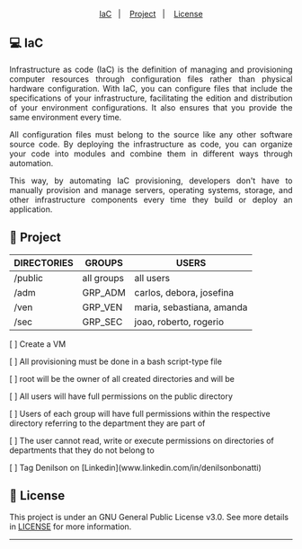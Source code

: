 
<p align="center">
  <a href="#IaC">IaC</a>&nbsp;&nbsp;&nbsp;|&nbsp;&nbsp;&nbsp;
  <a href="#Project">Project</a>&nbsp;&nbsp;&nbsp;|&nbsp;&nbsp;&nbsp;
  <a href="#memo-license">License</a>
</p>

## 💻 IaC

<p align="justify">Infrastructure as code (IaC) is the definition of managing and provisioning computer resources through configuration files rather than physical hardware configuration. With IaC, you can configure files that include the specifications of your infrastructure, facilitating the edition and distribution of your environment configurations. It also ensures that you provide the same environment every time.</p>
<p align="justify">All configuration files must belong to the source like any other software source code. By deploying the infrastructure as code, you can organize your code into modules and combine them in different ways through automation.</p>
<p align="justify">This way, by automating IaC provisioning, developers don't have to manually provision and manage servers, operating systems, storage, and other infrastructure components every time they build or deploy an application.</p>

## 🚀 Project

DIRECTORIES  | GROUPS     | USERS
-------------|------------|--------
/public      | all groups | all users 
/adm         | GRP_ADM    | carlos, debora, josefina
/ven         | GRP_VEN    | maria, sebastiana, amanda
/sec         | GRP_SEC    | joao, roberto, rogerio

<p align="left">[ ] Create a VM</p>
<p align="left">[ ] All provisioning must be done in a bash script-type file</p>
<p align="left">[ ] root will be the owner of all created directories and will be</p>
<p align="left">[ ] All users will have full permissions on the public directory</p>
<p align="left">[ ] Users of each group will have full permissions within the respective directory referring to the department they are part of</p>
<p align="left">[ ] The user cannot read, write or execute permissions on directories of departments that they do not belong to</p>
<p align="left">[ ] Tag Denilson on [Linkedin](www.linkedin.com/in/denilsonbonatti)</p>

## :memo: License

This project is under an GNU General Public License v3.0. See more details in [LICENSE](LICENSE) for more information.

---
